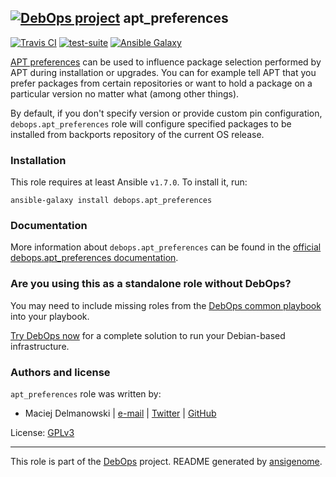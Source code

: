 ## [![DebOps project](http://debops.org/images/debops-small.png)](http://debops.org) apt_preferences

[![Travis CI](http://img.shields.io/travis/debops/ansible-apt_preferences.svg?style=flat)](http://travis-ci.org/debops/ansible-apt_preferences) [![test-suite](http://img.shields.io/badge/test--suite-ansible--apt__preferences-blue.svg?style=flat)](https://github.com/debops/test-suite/tree/master/ansible-apt_preferences/)  [![Ansible Galaxy](http://img.shields.io/badge/galaxy-debops.apt__preferences-660198.svg?style=flat)](https://galaxy.ansible.com/debops/apt_preferences)

[APT preferences](https://wiki.debian.org/AptPreferences)
can be used to influence package selection performed by
APT during installation or upgrades. You can for example tell APT that you
prefer packages from certain repositories or want to hold a package on
a particular version no matter what (among other things).

By default, if you don't specify version or provide custom pin configuration,
`debops.apt_preferences` role will configure specified packages to be installed from
backports repository of the current OS release.

### Installation

This role requires at least Ansible `v1.7.0`. To install it, run:

    ansible-galaxy install debops.apt_preferences

### Documentation

More information about `debops.apt_preferences` can be found in the
[official debops.apt_preferences documentation](http://docs.debops.org/en/latest/ansible/roles/ansible-apt_preferences/docs/).



### Are you using this as a standalone role without DebOps?

You may need to include missing roles from the [DebOps common
playbook](https://github.com/debops/debops-playbooks/blob/master/playbooks/common.yml)
into your playbook.

[Try DebOps now](https://github.com/debops/debops) for a complete solution to run your Debian-based infrastructure.





### Authors and license

`apt_preferences` role was written by:
- Maciej Delmanowski | [e-mail](mailto:drybjed@gmail.com) | [Twitter](https://twitter.com/drybjed) | [GitHub](https://github.com/drybjed)

License: [GPLv3](https://tldrlegal.com/license/gnu-general-public-license-v3-%28gpl-3%29)

***

This role is part of the [DebOps](http://debops.org/) project. README generated by [ansigenome](https://github.com/nickjj/ansigenome/).
